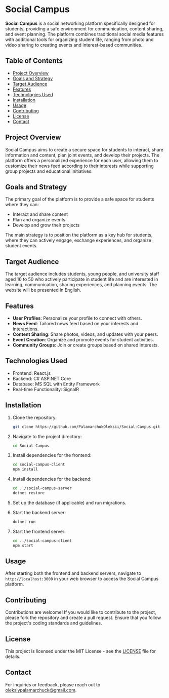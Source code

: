# Social Campus

**Social Campus** is a social networking platform specifically designed for students, providing a safe environment for communication, content sharing, and event planning. The platform combines traditional social media features with additional tools for organizing student life, ranging from photo and video sharing to creating events and interest-based communities.

## Table of Contents

- [Project Overview](#project-overview)
- [Goals and Strategy](#goals-and-strategy)
- [Target Audience](#target-audience)
- [Features](#features)
- [Technologies Used](#technologies-used)
- [Installation](#installation)
- [Usage](#usage)
- [Contributing](#contributing)
- [License](#license)
- [Contact](#contact)

## Project Overview

Social Campus aims to create a secure space for students to interact, share information and content, plan joint events, and develop their projects. The platform offers a personalized experience for each user, allowing them to customize their news feed according to their interests while supporting group projects and educational initiatives.

## Goals and Strategy

The primary goal of the platform is to provide a safe space for students where they can:

- Interact and share content
- Plan and organize events
- Develop and grow their projects

The main strategy is to position the platform as a key hub for students, where they can actively engage, exchange experiences, and organize student events.

## Target Audience

The target audience includes students, young people, and university staff aged 16 to 50 who actively participate in student life and are interested in learning, communication, sharing experiences, and planning events. The website will be presented in English.

## Features

- **User Profiles**: Personalize your profile to connect with others.
- **News Feed**: Tailored news feed based on your interests and interactions.
- **Content Sharing**: Share photos, videos, and updates with your peers.
- **Event Creation**: Organize and promote events for student activities.
- **Community Groups**: Join or create groups based on shared interests.

## Technologies Used

- Frontend: React.js
- Backend: C# ASP.NET Core
- Database: MS SQL with Entity Framework
- Real-time Functionality: SignalR

## Installation

1. Clone the repository:
   ```bash
   git clone https://github.com/PalamarchukOleksii/Social-Campus.git
   ```

2. Navigate to the project directory:
   ```bash
   cd Social-Campus
   ```

3. Install dependencies for the frontend:
   ```bash
   cd social-campus-client
   npm install
   ```

4. Install dependencies for the backend:
   ```bash
   cd ../social-campus-server
   dotnet restore
   ```

5. Set up the database (if applicable) and run migrations.

6. Start the backend server:
   ```bash
   dotnet run
   ```

7. Start the frontend server:
   ```bash
   cd ../social-campus-client
   npm start
   ```

## Usage

After starting both the frontend and backend servers, navigate to `http://localhost:3000` in your web browser to access the Social Campus platform.

## Contributing

Contributions are welcome! If you would like to contribute to the project, please fork the repository and create a pull request. Ensure that you follow the project's coding standards and guidelines.

## License

This project is licensed under the MIT License - see the [LICENSE](LICENSE) file for details.

## Contact

For inquiries or feedback, please reach out to [oleksiypalamarchuck@gmail.com](mailto:oleksiypalamarchuck@gmail.com).